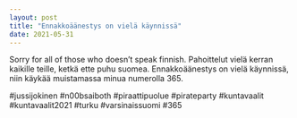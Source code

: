 ```yaml
---
layout: post
title: "Ennakkoäänestys on vielä käynnissä"
date: 2021-05-31
---
```


Sorry for all of those who doesn’t speak finnish. Pahoittelut vielä kerran kaikille teille, ketkä ette puhu suomea. Ennakkoäänestys on vielä käynnissä, niin käykää muistamassa minua numerolla 365.


#jussijokinen #n00bsaiboth #piraattipuolue #pirateparty #kuntavaalit #kuntavaalit2021 #turku #varsinaissuomi #365

